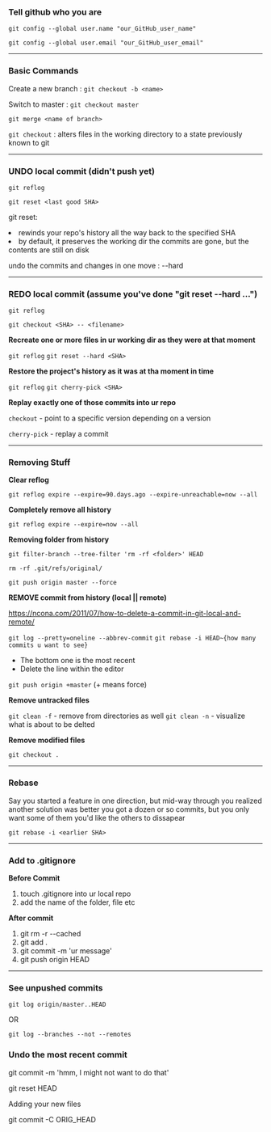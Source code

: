

### Tell github who you are

```git config --global user.name "our_GitHub_user_name"```

```git config --global user.email "our_GitHub_user_email"```


---

### Basic Commands

Create a new branch : ``` git checkout -b <name> ```

Switch to master : ``` git checkout master ```

```git merge <name of branch>```

```git checkout``` : alters files in the working directory to a state previously known to git


---

### UNDO local commit (didn't push yet)

```git reflog```

```git reset <last good SHA>```

<p>
git reset: <br>
  <li> rewinds your repo's history all the way back to the specified SHA
  <li> by default, it preserves the working dir the commits are gone, but the contents are still on disk
</p>

undo the commits and changes in one move : --hard

--- 


### REDO local commit (assume you've done "git reset --hard ...")

```git reflog```

```git checkout <SHA> -- <filename>```

<b>Recreate one or more files in ur working dir as they were at that moment</b>

```git reflog```
```git reset --hard <SHA>```


<b> Restore the project's history as it was at tha moment in time</b>

```git reflog```
```git cherry-pick <SHA>```


<b>Replay exactly one of those commits into ur repo</b>

```checkout``` - point to a specific version
depending on a version

```cherry-pick``` - replay a commit

--- 

### Removing Stuff

<b>Clear reflog</b>

```git reflog expire --expire=90.days.ago --expire-unreachable=now --all```

<b>Completely remove all history</b>

```git reflog expire --expire=now --all```

<b>Removing folder from history</b>

```git filter-branch --tree-filter 'rm -rf <folder>' HEAD```

```rm -rf .git/refs/original/```

```git push origin master --force```

<b>REMOVE commit from history (local || remote)</b>

https://ncona.com/2011/07/how-to-delete-a-commit-in-git-local-and-remote/


```git log --pretty=oneline --abbrev-commit```
```git rebase -i HEAD~{how many commits u want to see}```

* The bottom one is the most recent
* Delete the line within the editor

```git push origin +master``` (+ means force)



<b>Remove untracked files</b>

```git clean -f``` - remove from directories as well
```git clean -n``` - visualize what is about to be delted

<b>Remove modified files</b>

```git checkout .```

---

### Rebase

Say you started a feature in one direction, but mid-way through you realized
another solution was better
you got a dozen or so commits, but you only want some of them
you'd like the others to dissapear


```git rebase -i <earlier SHA>```

---


### Add to .gitignore 

<b>Before Commit</b>
1. touch .gitignore into ur local repo
2. add the name of the folder, file etc

<b>After commit </b>
1. git rm -r --cached <what u want to hide>
2. git add .
3. git commit -m 'ur message'
4. git push origin HEAD	


---

### See unpushed commits

```git log origin/master..HEAD```

OR

```git log --branches --not --remotes```

### Undo the most recent commit

git commit -m 'hmm, I might not want to do that'

git reset HEAD

Adding your new files

git commit -C ORIG_HEAD











